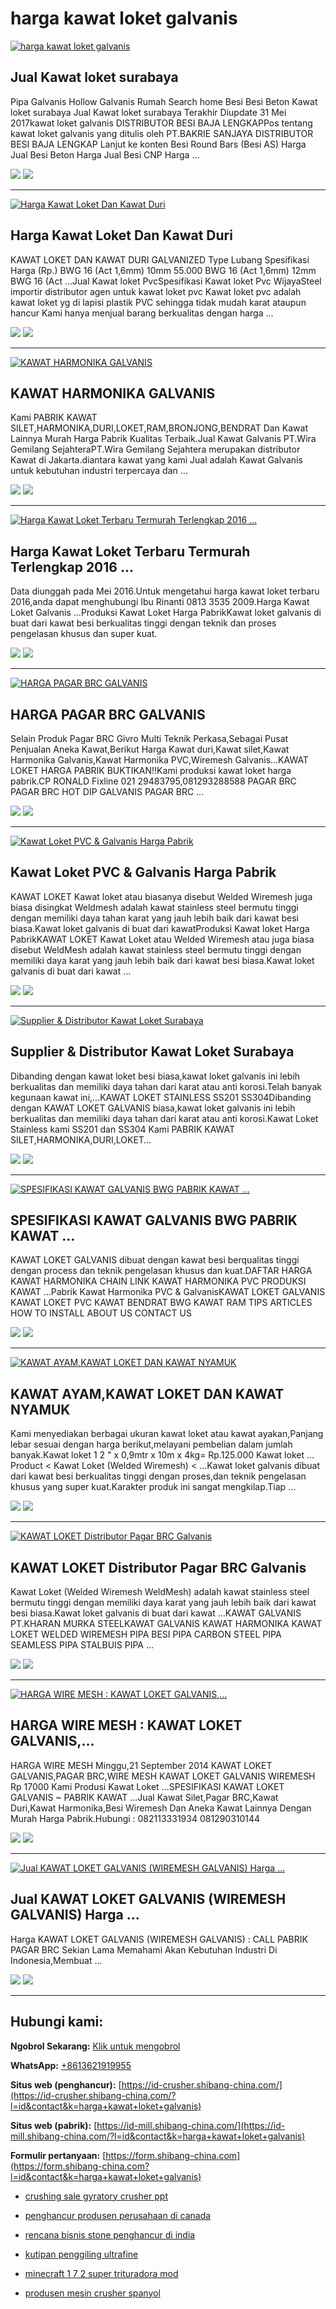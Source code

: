 # harga kawat loket galvanis

<a href="https://swt.shibang-china.com/?l=id&img&k=harga+kawat+loket+galvanis" target="_blank">![harga kawat loket galvanis](http://static.shibang-china.com/all-800x300/602.jpg)</a>

## Jual Kawat loket surabaya
Pipa Galvanis Hollow Galvanis Rumah Search home Besi Besi Beton Kawat loket surabaya Jual Kawat loket surabaya Terakhir Diupdate 31 Mei 2017kawat loket galvanis DISTRIBUTOR BESI BAJA LENGKAPPos tentang kawat loket galvanis yang ditulis oleh PT.BAKRIE SANJAYA DISTRIBUTOR BESI BAJA LENGKAP Lanjut ke konten Besi Round Bars (Besi AS) Harga Jual Besi Beton Harga Jual Besi CNP Harga …


<a href="https://whatsapp.shibangsoft.com/WhatsApp.php" target="_blank" title="WhatsApp">![](http://static.shibang-china.com/icon/whatsapp.png)</a> <a href="https://swt.shibang-china.com/?l=id&icon&k=harga+kawat+loket+galvanis" target="_blank">![](http://static.shibang-china.com/icon/chat-id.png)</a>

---

<a href="https://swt.shibang-china.com/?l=id&img&k=harga+kawat+loket+galvanis" target="_blank">![Harga Kawat Loket Dan Kawat Duri](http://static.shibang-china.com/all-800x300/138.jpg)</a>

## Harga Kawat Loket Dan Kawat Duri
KAWAT LOKET DAN KAWAT DURI GALVANIZED Type Lubang Spesifikasi Harga (Rp.) BWG 16 (Act 1,6mm) 10mm 55.000 BWG 16 (Act 1,6mm) 12mm BWG 16 (Act …Jual Kawat loket PvcSpesifikasi Kawat loket Pvc WijayaSteel importir distributor agen untuk kawat loket pvc Kawat loket pvc adalah kawat loket yg di lapisi plastik PVC sehingga tidak mudah karat ataupun hancur Kami hanya menjual barang berkualitas dengan harga …


<a href="https://whatsapp.shibangsoft.com/WhatsApp.php" target="_blank" title="WhatsApp">![](http://static.shibang-china.com/icon/whatsapp.png)</a> <a href="https://swt.shibang-china.com/?l=id&icon&k=harga+kawat+loket+galvanis" target="_blank">![](http://static.shibang-china.com/icon/chat-id.png)</a>

---

<a href="https://swt.shibang-china.com/?l=id&img&k=harga+kawat+loket+galvanis" target="_blank">![KAWAT HARMONIKA GALVANIS](http://static.shibang-china.com/all-800x300/71.jpg)</a>

## KAWAT HARMONIKA GALVANIS
Kami PABRIK KAWAT SILET,HARMONIKA,DURI,LOKET,RAM,BRONJONG,BENDRAT Dan Kawat Lainnya Murah Harga Pabrik Kualitas Terbaik.Jual Kawat Galvanis PT.Wira Gemilang SejahteraPT.Wira Gemilang Sejahtera merupakan distributor Kawat di Jakarta.diantara kawat yang kami Jual adalah Kawat Galvanis untuk kebutuhan industri terpercaya dan …


<a href="https://whatsapp.shibangsoft.com/WhatsApp.php" target="_blank" title="WhatsApp">![](http://static.shibang-china.com/icon/whatsapp.png)</a> <a href="https://swt.shibang-china.com/?l=id&icon&k=harga+kawat+loket+galvanis" target="_blank">![](http://static.shibang-china.com/icon/chat-id.png)</a>

---

<a href="https://swt.shibang-china.com/?l=id&img&k=harga+kawat+loket+galvanis" target="_blank">![Harga Kawat Loket Terbaru Termurah Terlengkap 2016 …](http://static.shibang-china.com/all-800x300/727.jpg)</a>

## Harga Kawat Loket Terbaru Termurah Terlengkap 2016 …
Data diunggah pada Mei 2016.Untuk mengetahui harga kawat loket terbaru 2016,anda dapat menghubungi Ibu Rinanti 0813 3535 2009.Harga Kawat Loket Galvanis …Produksi Kawat Loket Harga PabrikKawat loket galvanis di buat dari kawat besi berkualitas tinggi dengan teknik dan proses pengelasan khusus dan super kuat.


<a href="https://whatsapp.shibangsoft.com/WhatsApp.php" target="_blank" title="WhatsApp">![](http://static.shibang-china.com/icon/whatsapp.png)</a> <a href="https://swt.shibang-china.com/?l=id&icon&k=harga+kawat+loket+galvanis" target="_blank">![](http://static.shibang-china.com/icon/chat-id.png)</a>

---

<a href="https://swt.shibang-china.com/?l=id&img&k=harga+kawat+loket+galvanis" target="_blank">![HARGA PAGAR BRC GALVANIS](http://static.shibang-china.com/all-800x300/300.jpg)</a>

## HARGA PAGAR BRC GALVANIS
Selain Produk Pagar BRC Givro Multi Teknik Perkasa,Sebagai Pusat Penjualan Aneka Kawat,Berikut Harga Kawat duri,Kawat silet,Kawat Harmonika Galvanis,Kawat Harmonika PVC,Wiremesh Galvanis…KAWAT LOKET HARGA PABRIK BUKTIKAN!!Kami produksi kawat loket harga pabrik.CP RONALD Fixline 021 29483795,081293288588 PAGAR BRC PAGAR BRC HOT DIP GALVANIS PAGAR BRC …


<a href="https://whatsapp.shibangsoft.com/WhatsApp.php" target="_blank" title="WhatsApp">![](http://static.shibang-china.com/icon/whatsapp.png)</a> <a href="https://swt.shibang-china.com/?l=id&icon&k=harga+kawat+loket+galvanis" target="_blank">![](http://static.shibang-china.com/icon/chat-id.png)</a>

---

<a href="https://swt.shibang-china.com/?l=id&img&k=harga+kawat+loket+galvanis" target="_blank">![Kawat Loket PVC & Galvanis Harga Pabrik](http://static.shibang-china.com/all-800x300/1204.jpg)</a>

## Kawat Loket PVC & Galvanis Harga Pabrik
KAWAT LOKET Kawat loket atau biasanya disebut Welded Wiremesh juga biasa disingkat Weldmesh adalah kawat stainless steel bermutu tinggi dengan memiliki daya tahan karat yang jauh lebih baik dari kawat besi biasa.Kawat loket galvanis di buat dari kawatProduksi Kawat loket Harga PabrikKAWAT LOKET Kawat Loket atau Welded Wiremesh atau juga biasa disebut WeldMesh adalah kawat stainless steel bermutu tinggi dengan memiliki daya karat yang jauh lebih baik dari kawat besi biasa.Kawat loket galvanis di buat dari kawat …


<a href="https://whatsapp.shibangsoft.com/WhatsApp.php" target="_blank" title="WhatsApp">![](http://static.shibang-china.com/icon/whatsapp.png)</a> <a href="https://swt.shibang-china.com/?l=id&icon&k=harga+kawat+loket+galvanis" target="_blank">![](http://static.shibang-china.com/icon/chat-id.png)</a>

---

<a href="https://swt.shibang-china.com/?l=id&img&k=harga+kawat+loket+galvanis" target="_blank">![Supplier & Distributor Kawat Loket Surabaya](http://static.shibang-china.com/all-800x300/454.jpg)</a>

## Supplier & Distributor Kawat Loket Surabaya
Dibanding dengan kawat loket besi biasa,kawat loket galvanis ini lebih berkualitas dan memiliki daya tahan dari karat atau anti korosi.Telah banyak kegunaan kawat ini,…KAWAT LOKET STAINLESS SS201 SS304Dibanding dengan KAWAT LOKET GALVANIS biasa,kawat loket galvanis ini lebih berkualitas dan memiliki daya tahan dari karat atau anti korosi.Kawat Loket Stainless kami SS201 dan SS304 Kami PABRIK KAWAT SILET,HARMONIKA,DURI,LOKET…


<a href="https://whatsapp.shibangsoft.com/WhatsApp.php" target="_blank" title="WhatsApp">![](http://static.shibang-china.com/icon/whatsapp.png)</a> <a href="https://swt.shibang-china.com/?l=id&icon&k=harga+kawat+loket+galvanis" target="_blank">![](http://static.shibang-china.com/icon/chat-id.png)</a>

---

<a href="https://swt.shibang-china.com/?l=id&img&k=harga+kawat+loket+galvanis" target="_blank">![SPESIFIKASI KAWAT GALVANIS BWG PABRIK KAWAT …](http://static.shibang-china.com/all-800x300/1312.jpg)</a>

## SPESIFIKASI KAWAT GALVANIS BWG PABRIK KAWAT …
KAWAT LOKET GALVANIS dibuat dengan kawat besi berqualitas tinggi dengan process dan teknik pengelasan khusus dan kuat.DAFTAR HARGA KAWAT HARMONIKA CHAIN LINK KAWAT HARMONIKA PVC PRODUKSI KAWAT …Pabrik Kawat Harmonika PVC & GalvanisKAWAT LOKET GALVANIS KAWAT LOKET PVC KAWAT BENDRAT BWG KAWAT RAM TIPS ARTICLES HOW TO INSTALL ABOUT US CONTACT US


<a href="https://whatsapp.shibangsoft.com/WhatsApp.php" target="_blank" title="WhatsApp">![](http://static.shibang-china.com/icon/whatsapp.png)</a> <a href="https://swt.shibang-china.com/?l=id&icon&k=harga+kawat+loket+galvanis" target="_blank">![](http://static.shibang-china.com/icon/chat-id.png)</a>

---

<a href="https://swt.shibang-china.com/?l=id&img&k=harga+kawat+loket+galvanis" target="_blank">![KAWAT AYAM,KAWAT LOKET DAN KAWAT NYAMUK](http://static.shibang-china.com/all-800x300/1526.jpg)</a>

## KAWAT AYAM,KAWAT LOKET DAN KAWAT NYAMUK
Kami menyediakan berbagai ukuran kawat loket atau kawat ayakan,Panjang lebar sesuai dengan harga berikut,melayani pembelian dalam jumlah banyak.Kawat loket 1 2 " x 0,9mtr x 10m x 4kg= Rp.125.000 Kawat loket …Product < Kawat Loket (Welded Wiremesh) < …Kawat loket galvanis dibuat dari kawat besi berkualitas tinggi dengan proses,dan teknik pengelasan khusus yang super kuat.Karakter produk ini sangat mengkilap.Tiap …


<a href="https://whatsapp.shibangsoft.com/WhatsApp.php" target="_blank" title="WhatsApp">![](http://static.shibang-china.com/icon/whatsapp.png)</a> <a href="https://swt.shibang-china.com/?l=id&icon&k=harga+kawat+loket+galvanis" target="_blank">![](http://static.shibang-china.com/icon/chat-id.png)</a>

---

<a href="https://swt.shibang-china.com/?l=id&img&k=harga+kawat+loket+galvanis" target="_blank">![KAWAT LOKET Distributor Pagar BRC Galvanis](http://static.shibang-china.com/all-800x300/1266.jpg)</a>

## KAWAT LOKET Distributor Pagar BRC Galvanis
Kawat Loket (Welded Wiremesh WeldMesh) adalah kawat stainless steel bermutu tinggi dengan memiliki daya karat yang jauh lebih baik dari kawat besi biasa.Kawat loket galvanis di buat dari kawat …KAWAT GALVANIS PT.KHARAN MURKA STEELKAWAT GALVANIS KAWAT HARMONIKA KAWAT LOKET WELDED WIREMESH PIPA BESI PIPA CARBON STEEL PIPA SEAMLESS PIPA STALBUIS PIPA …


<a href="https://whatsapp.shibangsoft.com/WhatsApp.php" target="_blank" title="WhatsApp">![](http://static.shibang-china.com/icon/whatsapp.png)</a> <a href="https://swt.shibang-china.com/?l=id&icon&k=harga+kawat+loket+galvanis" target="_blank">![](http://static.shibang-china.com/icon/chat-id.png)</a>

---

<a href="https://swt.shibang-china.com/?l=id&img&k=harga+kawat+loket+galvanis" target="_blank">![HARGA WIRE MESH : KAWAT LOKET GALVANIS,…](http://static.shibang-china.com/all-800x300/1233.jpg)</a>

## HARGA WIRE MESH : KAWAT LOKET GALVANIS,…
HARGA WIRE MESH Minggu,21 September 2014 KAWAT LOKET GALVANIS,PAGAR BRC,WIRE MESH KAWAT LOKET GALVANIS WIREMESH Rp 17000 Kami Produsi Kawat Loket …SPESIFIKASI KAWAT LOKET GALVANIS ~ PABRIK KAWAT …Jual Kawat Silet,Pagar BRC,Kawat Duri,Kawat Harmonika,Besi Wiremesh Dan Aneka Kawat Lainnya Dengan Murah Harga Pabrik.Hubungi : 082113331934 081290310144


<a href="https://whatsapp.shibangsoft.com/WhatsApp.php" target="_blank" title="WhatsApp">![](http://static.shibang-china.com/icon/whatsapp.png)</a> <a href="https://swt.shibang-china.com/?l=id&icon&k=harga+kawat+loket+galvanis" target="_blank">![](http://static.shibang-china.com/icon/chat-id.png)</a>

---

<a href="https://swt.shibang-china.com/?l=id&img&k=harga+kawat+loket+galvanis" target="_blank">![Jual KAWAT LOKET GALVANIS (WIREMESH GALVANIS) Harga …](http://static.shibang-china.com/all-800x300/1127.jpg)</a>

## Jual KAWAT LOKET GALVANIS (WIREMESH GALVANIS) Harga …
Harga KAWAT LOKET GALVANIS (WIREMESH GALVANIS) : CALL PABRIK PAGAR BRC Sekian Lama Memahami Akan Kebutuhan Industri Di Indonesia,Membuat …

<a href="https://whatsapp.shibangsoft.com/WhatsApp.php" target="_blank" title="WhatsApp">![](http://static.shibang-china.com/icon/whatsapp.png)</a> <a href="https://swt.shibang-china.com/?l=id&icon&k=harga+kawat+loket+galvanis" target="_blank">![](http://static.shibang-china.com/icon/chat-id.png)</a>

---
## Hubungi kami:

**Ngobrol Sekarang:** [Klik untuk mengobrol](https://swt.shibang-china.com?l=id&contact&k=harga+kawat+loket+galvanis)

**WhatsApp:**  [+8613621919955](https://whatsapp.shibangsoft.com/WhatsApp.php)

**Situs web (penghancur):** [https://id-crusher.shibang-china.com/](https://id-crusher.shibang-china.com/?l=id&contact&k=harga+kawat+loket+galvanis)

**Situs web (pabrik):** [https://id-mill.shibang-china.com/](https://id-mill.shibang-china.com/?l=id&contact&k=harga+kawat+loket+galvanis)

**Formulir pertanyaan:** [https://form.shibang-china.com](https://form.shibang-china.com?l=id&contact&k=harga+kawat+loket+galvanis)

* [crushing sale gyratory crusher ppt](../17/crushing%20sale%20gyratory%20crusher%20ppt.md)

* [penghancur produsen perusahaan di canada](../24/penghancur%20produsen%20perusahaan%20di%20canada.md)

* [rencana bisnis stone penghancur di india](../24/rencana%20bisnis%20stone%20penghancur%20di%20india.md)

* [kutipan penggiling ultrafine](../30/kutipan%20penggiling%20ultrafine.md)

* [minecraft 1 7 2 super trituradora mod](../23/minecraft%201%207%202%20super%20trituradora%20mod.md)

* [produsen mesin crusher spanyol](../20/produsen%20mesin%20crusher%20spanyol.md)